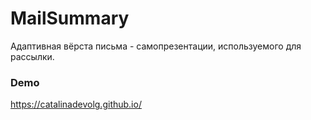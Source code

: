 # MailSummary
Адаптивная вёрста письма - самопрезентации, используемого для рассылки.
### Demo
https://catalinadevolg.github.io/
